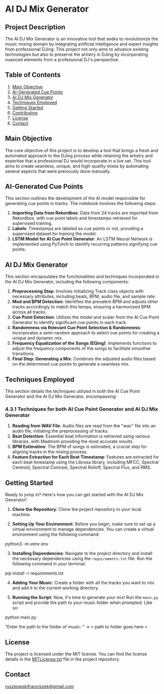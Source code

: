 # AI DJ Mix Generator

## Project Description

The AI DJ Mix Generator is an innovative tool that seeks to revolutionize the music mixing domain by integrating artificial intelligence and expert insights from professional DJing. This project not only aims to advance existing technologies but also to preserve the artistry in DJing by incorporating nuanced elements from a professional DJ's perspective. 

## Table of Contents

1. [Main Objective](#main-objective)
2. [AI-Generated Cue Points](#ai-generated-cue-points)
3. [AI DJ Mix Generator](#ai-dj-mix-generator)
4. [Techniques Employed](#techniques-employed)
5. [Getting Started](#getting-started)
6. [Contributing](#contributing)
7. [License](#license)
8. [Contact](#contact)

## Main Objective

The core objective of this project is to develop a tool that brings a fresh and automated approach to the DJing process while retaining the artistry and expertise that a professional DJ would incorporate in a live set. This tool aims to create seamless, unique, and high-quality mixes by automating several aspects that were previously done manually.

## AI-Generated Cue Points

This section outlines the development of the AI model responsible for generating cue points in tracks. The notebook involves the following steps:

1. **Importing Data from Rekordbox**: Data from 24 tracks are imported from Rekordbox, with cue point labels and timestamps retrieved for supervised training.
2. **Labels**: Timestamps are labeled as cue points or not, providing a supervised dataset for training the model.
3. **LSTM Model for AI Cue Point Generator**: An LSTM Neural Network is implemented using PyTorch to identify recurring patterns signifying cue points.

## AI DJ Mix Generator

This section encapsulates the functionalities and techniques incorporated in the AI DJ Mix Generator, including the following components:

1. **Preprocessing Step**: Involves initializing Track class objects with necessary attributes, including beats, BPM, audio file, and sample rate.
2. **Mod and BPM Detection**: Identifies the prevalent BPM and adjusts other tracks accordingly to match this tempo, ensuring a harmonized BPM across all tracks.
3. **Cue Point Detection**: Utilizes the model and scaler from the AI Cue Point Generator to identify significant cue points in each track.
4. **Randomness via Relevant Cue Point Selection & Randomness**: Incorporates a semi-random approach to select cue points for creating a unique and dynamic mix.
5. **Frequency Equalization of the Songs (EQing)**: Implements functions to adjust the frequency components of the songs to facilitate smoother transitions.
6. **Final Step: Generating a Mix**: Combines the adjusted audio files based on the determined cue points to generate a seamless mix.

## Techniques Employed

This section details the techniques utilized in both the AI Cue Point Generator and the AI DJ Mix Generator, encompassing:

### 4.3.1 Techniques for both AI Cue Point Generator and AI DJ Mix Generator

1. **Reading from WAV File**: Audio files are read from the "wav" file into an audio file, initiating the preprocessing of tracks.
2. **Beat Detection**: Essential beat information is retrieved using various libraries, with Madmom providing the most accurate results.
3. **BPM Estimation**: The BPM of songs is estimated, a crucial step for aligning tracks in the mixing process.
4. **Feature Extraction for Each Beat Timestamp**: Features are extracted for each beat timestamp using the Librosa library, including MFCC, Spectral Centroid, Spectral Contrast, Spectral Rolloff, Spectral Flux, and RMS.

## Getting Started

Ready to jump in? Here's how you can get started with the AI DJ Mix Generator!

1. **Clone the Repository**: Clone the project repository to your local machine.
   
2. **Setting Up Your Environment**: Before you begin, make sure to set up a virtual environment to manage dependencies. You can create a virtual environment using the following command:

python3 -m venv env

3. **Installing Dependencies**: Navigate to the project directory and install the necessary dependencies using the `requirements.txt` file. Run the following command in your terminal:

pip install -r requirements.txt

4. **Adding Your Music**: Create a folder with all the tracks you want to mix and add it to the current working directory.

5. **Running the Script**: Now, it's time to generate your mix! Run the `main.py` script and provide the path to your music folder when prompted. Like so:

python main.py

"Enter the path to the folder of music: " -> < path to folder goes here >  

## License

The project is licensed under the MIT license. You can find the license details in the [MITLicense.txt](MITLicense.txt) file in the project repository.

## Contact

ruszkowskifranciszek@gmail.com

